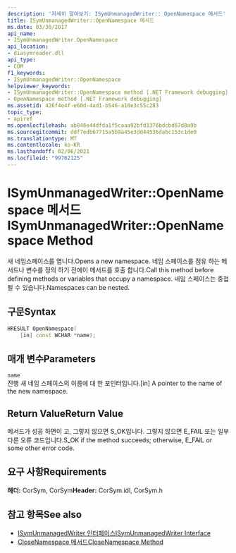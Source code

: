 ```yaml
---
description: '자세히 알아보기: ISymUnmanagedWriter:: OpenNamespace 메서드'
title: ISymUnmanagedWriter::OpenNamespace 메서드
ms.date: 03/30/2017
api_name:
- ISymUnmanagedWriter.OpenNamespace
api_location:
- diasymreader.dll
api_type:
- COM
f1_keywords:
- ISymUnmanagedWriter::OpenNamespace
helpviewer_keywords:
- ISymUnmanagedWriter::OpenNamespace method [.NET Framework debugging]
- OpenNamespace method [.NET Framework debugging]
ms.assetid: 426f4e4f-e60d-4ad1-b546-a10e3c55c283
topic_type:
- apiref
ms.openlocfilehash: ab848e44dfda1f5caaa92bfd3376bdcbd67d8a9b
ms.sourcegitcommit: ddf7edb67715a5b9a45e3dd44536dabc153c1de0
ms.translationtype: MT
ms.contentlocale: ko-KR
ms.lasthandoff: 02/06/2021
ms.locfileid: "99762125"
---
```

# <a name="isymunmanagedwriteropennamespace-method"></a><span data-ttu-id="c4d54-103">ISymUnmanagedWriter::OpenNamespace 메서드</span><span class="sxs-lookup"><span data-stu-id="c4d54-103">ISymUnmanagedWriter::OpenNamespace Method</span></span>

<span data-ttu-id="c4d54-104">새 네임스페이스를 엽니다.</span><span class="sxs-lookup"><span data-stu-id="c4d54-104">Opens a new namespace.</span></span> <span data-ttu-id="c4d54-105">네임 스페이스를 점유 하는 메서드나 변수를 정의 하기 전에이 메서드를 호출 합니다.</span><span class="sxs-lookup"><span data-stu-id="c4d54-105">Call this method before defining methods or variables that occupy a namespace.</span></span> <span data-ttu-id="c4d54-106">네임 스페이스는 중첩 될 수 있습니다.</span><span class="sxs-lookup"><span data-stu-id="c4d54-106">Namespaces can be nested.</span></span>  
  
## <a name="syntax"></a><span data-ttu-id="c4d54-107">구문</span><span class="sxs-lookup"><span data-stu-id="c4d54-107">Syntax</span></span>  
  
```cpp  
HRESULT OpenNamespace(  
    [in] const WCHAR *name);  
```  
  
## <a name="parameters"></a><span data-ttu-id="c4d54-108">매개 변수</span><span class="sxs-lookup"><span data-stu-id="c4d54-108">Parameters</span></span>  

 `name`  
 <span data-ttu-id="c4d54-109">진행 새 네임 스페이스의 이름에 대 한 포인터입니다.</span><span class="sxs-lookup"><span data-stu-id="c4d54-109">[in] A pointer to the name of the new namespace.</span></span>  
  
## <a name="return-value"></a><span data-ttu-id="c4d54-110">Return Value</span><span class="sxs-lookup"><span data-stu-id="c4d54-110">Return Value</span></span>  

 <span data-ttu-id="c4d54-111">메서드가 성공 하면이 고, 그렇지 않으면 S_OK입니다. 그렇지 않으면 E_FAIL 또는 일부 다른 오류 코드입니다.</span><span class="sxs-lookup"><span data-stu-id="c4d54-111">S_OK if the method succeeds; otherwise, E_FAIL or some other error code.</span></span>  
  
## <a name="requirements"></a><span data-ttu-id="c4d54-112">요구 사항</span><span class="sxs-lookup"><span data-stu-id="c4d54-112">Requirements</span></span>  

 <span data-ttu-id="c4d54-113">**헤더:** CorSym, CorSym</span><span class="sxs-lookup"><span data-stu-id="c4d54-113">**Header:** CorSym.idl, CorSym.h</span></span>  
  
## <a name="see-also"></a><span data-ttu-id="c4d54-114">참고 항목</span><span class="sxs-lookup"><span data-stu-id="c4d54-114">See also</span></span>

- [<span data-ttu-id="c4d54-115">ISymUnmanagedWriter 인터페이스</span><span class="sxs-lookup"><span data-stu-id="c4d54-115">ISymUnmanagedWriter Interface</span></span>](isymunmanagedwriter-interface.md)
- [<span data-ttu-id="c4d54-116">CloseNamespace 메서드</span><span class="sxs-lookup"><span data-stu-id="c4d54-116">CloseNamespace Method</span></span>](isymunmanagedwriter-closenamespace-method.md)
